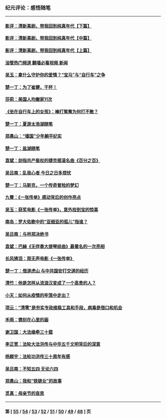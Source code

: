### 纪元评论：感悟随笔
---
#### [影评：清新喜剧，带我回到纯真年代【下篇】](../../pages/nsc1035/n13806698.md?09010330) 
#### [影评：清新喜剧，带我回到纯真年代【中篇】](../../pages/nsc1035/n13806120.md?09010330) 
#### [影评：清新喜剧，带我回到纯真年代【上篇】](../../pages/nsc1035/n13805467.md?09010330) 
#### [油管热门频道 翻墙必看视频 新闻](ok?09010330)
#### [吴玉：拿什么守护你的爱情？“宝马”与“自行车”之争](../../pages/nsc1035/n13804482.md?09010330) 
#### [楚一丁：为了崔健，干杯！](../../pages/nsc1035/n13802006.md?09010330) 
#### [莎莉：美国人均搬家11次](../../pages/nsc1035/n13801777.md?09010330) 
#### [《坐在自行车上的女孩》：棒打鸳鸯为何打不散？](../../pages/nsc1035/n13799272.md?09010330) 
#### [楚一丁：夏游太浩湖随笔](../../pages/nsc1035/n13796515.md?09010330) 
#### [郑愚山：“墙国”少年躺平纪实](../../pages/nsc1035/n13796701.md?09010330) 
#### [楚一丁：盐湖随笔](../../pages/nsc1035/n13796541.md?09010330) 
#### [袁斌：剑指共产极权的捷克摇滚名曲《百分之百》](../../pages/nsc1035/n13777612.md?09010330) 
#### [吴吕南：乱我心者 今日之日多烦忧](../../pages/nsc1035/n13777510.md?09010330) 
#### [楚一丁：马斯克，一个传奇冒险的梦幻](../../pages/nsc1035/n13777160.md?09010330) 
#### [九霄：《一张传单》感动背后的创作亮点](../../pages/nsc1035/n13773830.md?09010330) 
#### [吴玉：获奖电影《一张传单》，意外捡到宝的惊喜](../../pages/nsc1035/n13772014.md?09010330) 
#### [南岛：罗大佑歌中的“亚细亚的孤儿”指谁？](../../pages/nsc1035/n13765051.md?09010330) 
#### [吴吕南：与林郑决绝书](../../pages/nsc1035/n13764053.md?09010330) 
#### [袁斌：巴赫《无伴奏大提琴组曲》最著名的一次亮相](../../pages/nsc1035/n13762193.md?09010330) 
#### [长风拂泪：观无声电影《一张传单》](../../pages/nsc1035/n13759939.md?09010330) 
#### [楚一丁：借道虎山 与中共国安打交道的经历](../../pages/nsc1035/n13757589.md?09010330) 
#### [清竹：他是怎样从流浪汉变成了一个高贵的人？](../../pages/nsc1035/n13757096.md?09010330) 
#### [小天：如何从疫情的牢笼中走出？](../../pages/nsc1035/n13744630.md?09010330) 
#### [项云：“清零”是夯实专政维稳工具和手段，病毒是借口和机会](../../pages/nsc1035/n13737954.md?09010330) 
#### [禾雨：镌刻在心里的画](../../pages/nsc1035/n13737937.md?09010330) 
#### [谢卫国：大法缘牵三十载](../../pages/nsc1035/n13737872.md?09010330) 
#### [李正宽：法轮大法洪传与中华五千文明背后的深意](../../pages/nsc1035/n13736203.md?09010330) 
#### [杨颖宇：法轮功洪传三十周年有感](../../pages/nsc1035/n13734884.md?09010330) 
#### [吴吕南：不知五四 无论六四](../../pages/nsc1035/n13732297.md?09010330) 
#### [郑愚山：我和“铁链女”的故事](../../pages/nsc1035/n13727327.md?09010330) 
#### [觅真：母亲节的哀思](../../pages/nsc1035/n13729452.md?09010330) 

---
#### 第 [ [55](./55.md?09010330) / [54](./54.md?09010330) / [53](./53.md?09010330) / [52](./52.md?09010330) / [51](./51.md?09010330) / [50](./50.md?09010330) / [49](./49.md?09010330) / [48](./48.md?09010330) ] 页
